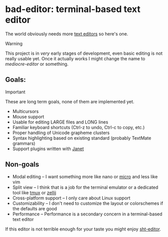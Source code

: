 # bad-editor: terminal-based text editor

The world obviously needs more [text editors](https://github.com/stars/Andriamanitra/lists/editors) so here's one.

> [!WARNING]
> This project is in *very* early stages of development, even basic editing is not really usable yet.
> Once it actually works I might change the name to *mediocre-editor* or something.

## Goals:

> [!IMPORTANT]
> These are long term goals, none of them are implemented yet.

* Multicursors
* Mouse support
* Usable for editing LARGE files and LONG lines
* Familiar keyboard shortcuts (Ctrl-z to undo, Ctrl-c to copy, etc.)
* Proper handling of Unicode grapheme clusters
* Syntax highlighting based on existing standard (probably TextMate grammars)
* Support plugins written with [Janet](https://github.com/janet-lang/janet)

## Non-goals

* Modal editing – I want something more like nano or [micro](https://github.com/zyedidia/micro) and less like vim
* Split view – I think that is a job for the terminal emulator or a dedicated tool like [tmux](https://github.com/tmux/tmux) or [zellij](https://github.com/zellij-org/zellij)
* Cross-platform support – I only care about Linux support
* Customizability – I don't need to customize the layout or colorschemes if the defaults are good
* Performance – Performance is a secondary concern in a terminal-based text editor


If this editor is not terrible enough for your taste you might enjoy [sht-editor](https://github.com/Andriamanitra/sht-editor).
